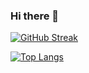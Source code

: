 ### Hi there 👋

[![GitHub Streak](http://github-readme-streak-stats.herokuapp.com?user=deadugly&theme=dark&background=000000)](https://git.io/streak-stats)

[![Top Langs](https://github-readme-stats.vercel.app/api/top-langs/?username=deadugly&layout=compact)](https://github.com/anuraghazra/github-readme-stats)
